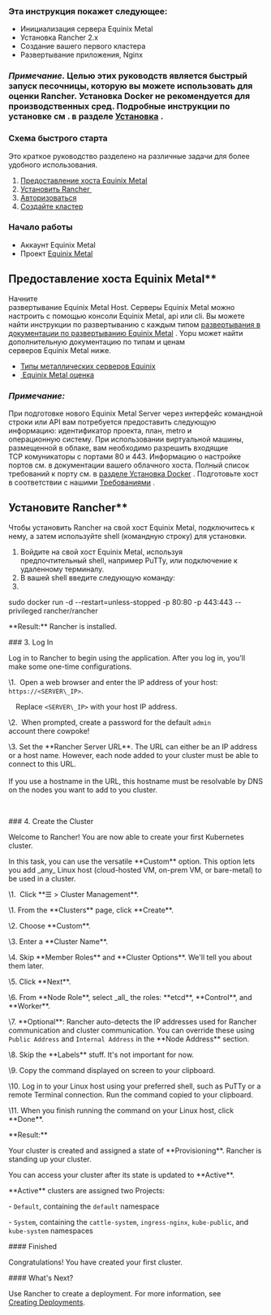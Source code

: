 ﻿


### **Эта инструкция покажет следующее:**

- Инициализация сервера Equinix Metal
- Установка Rancher 2.x
- Создание вашего первого кластера
- Развертывание приложения, Nginx

### ***Примечание.*** Целью этих руководств является быстрый запуск песочницы, которую вы можете использовать для оценки Rancher. Установка Docker не рекомендуется для производственных сред. Подробные инструкции по установке см . в разделе [Установка](https://github.com/rancher/docs/blob/master/content/rancher/v2.6/en/quick-start-guide/deployment/equinix-metal-qs/%7B%7B%3Cbaseurl%3E%7D%7D/rancher/v2.6/en/installation "https://github.com/rancher/docs/blob/master/content/rancher/v2.6/en/quick-start-guide/deployment/equinix-metal-qs/%7B%7B%3Cbaseurl%3E%7D%7D/rancher/v2.6/en/installation") .

### **Схема быстрого старта**

Это краткое руководство разделено на различные задачи для более удобного использования.

1. [Предоставление хоста Equinix Metal](https://github.com/markizz01/test/blob/main/quick-start-guide/deployment/equinix-metal-qs/Rancher%20Equinix%20Metal%20Быстрый%20старт%20%20.md#предоставление-хостаequinixmetal)
2. [Установить Rancher ](https://github.com/rancher/docs/blob/master/content/rancher/v2.6/en/quick-start-guide/deployment/equinix-metal-qs/_index.md "https://github.com/rancher/docs/blob/master/content/rancher/v2.6/en/quick-start-guide/deployment/equinix-metal-qs/_index.md#2-install-rancher")
3. [Авторизоваться](https://github.com/rancher/docs/blob/master/content/rancher/v2.6/en/quick-start-guide/deployment/equinix-metal-qs/_index.md "https://github.com/rancher/docs/blob/master/content/rancher/v2.6/en/quick-start-guide/deployment/equinix-metal-qs/_index.md#3-log-in")
4. [Создайте кластер](https://github.com/rancher/docs/blob/master/content/rancher/v2.6/en/quick-start-guide/deployment/equinix-metal-qs/_index.md "https://github.com/rancher/docs/blob/master/content/rancher/v2.6/en/quick-start-guide/deployment/equinix-metal-qs/_index.md#4-create-the-cluster")

### **Начало работы**

- Аккаунт Equinix Metal
- Проект [Equinix Metal](https://metal.equinix.com/developers/docs/accounts/projects/ "https://metal.equinix.com/developers/docs/accounts/projects/")

##  Предоставление хоста Equinix Metal**

Начните развертывание Equinix Metal Host. Серверы Equinix Metal можно настроить с помощью консоли Equinix Metal, api или cli. Вы можете найти инструкции по развертыванию с каждым типом [развертывания в документации по развертыванию Equinix Metal](https://metal.equinix.com/developers/docs/deploy/on-demand/ "https://metal.equinix.com/developers/docs/deploy/on-demand/") . Yopu может найти дополнительную документацию по типам и ценам серверов Equinix Metal ниже.

- [Типы металлических серверов Equinix](https://metal.equinix.com/developers/docs/servers/about/ "https://metal.equinix.com/developers/docs/servers/about/")
- [ Equinix Metal оценка](https://metal.equinix.com/developers/docs/servers/server-specs/ "https://metal.equinix.com/developers/docs/servers/server-specs/")



### ***Примечание:***

При подготовке нового Equinix Metal Server через интерфейс командной строки или API вам потребуется предоставить следующую информацию: идентификатор проекта, план, metro и операционную систему. При использовании виртуальной машины, размещенной в облаке, вам необходимо разрешить входящие TCP комуникаторы с портами 80 и 443. Информацию о настройке портов см. в документации вашего облачного хоста. Полный список требований к порту см. в [разделе Установка Docker](https://github.com/rancher/docs/blob/master/content/rancher/v2.6/en/quick-start-guide/deployment/equinix-metal-qs/%7B%7B%3Cbaseurl%3E%7D%7D/rancher/v2.6/en/cluster-provisioning/node-requirements "https://github.com/rancher/docs/blob/master/content/rancher/v2.6/en/quick-start-guide/deployment/equinix-metal-qs/%7B%7B%3Cbaseurl%3E%7D%7D/rancher/v2.6/en/cluster-provisioning/node-requirements") . Подготовьте хост в соответствии с нашими [Требованиями](https://github.com/rancher/docs/blob/master/content/rancher/v2.6/en/quick-start-guide/deployment/equinix-metal-qs/%7B%7B%3Cbaseurl%3E%7D%7D/rancher/v2.6/en/installation/requirements "https://github.com/rancher/docs/blob/master/content/rancher/v2.6/en/quick-start-guide/deployment/equinix-metal-qs/%7B%7B%3Cbaseurl%3E%7D%7D/rancher/v2.6/en/installation/requirements") .

## Установите Rancher**

Чтобы установить Rancher на свой хост Equinix Metal, подключитесь к нему, а затем используйте shell (командную строку) для установки.

1. Войдите на свой хост Equinix Metal, используя предпочтительный shell, например PuTTy, или подключение к удаленному терминалу.
2. В вашей shell введите следующую команду:
3. 

sudo docker run -d --restart=unless-stopped -p 80:80 -p 443:443 --privileged rancher/rancher

\*\*Result:\*\* Rancher is installed.



\### 3. Log In



Log in to Rancher to begin using the application. After you log in, you'll make some one-time configurations.



\1.  Open a web browser and enter the IP address of your host: `https://<SERVER\_IP>`.



`  `Replace `<SERVER\_IP>` with your host IP address.



\2.  When prompted, create a password for the default `admin` account there cowpoke!



\3. Set the \*\*Rancher Server URL\*\*. The URL can either be an IP address or a host name. However, each node added to your cluster must be able to connect to this URL.<br/><br/>If you use a hostname in the URL, this hostname must be resolvable by DNS on the nodes you want to add to you cluster.



<br/>



\### 4. Create the Cluster



Welcome to Rancher! You are now able to create your first Kubernetes cluster.



In this task, you can use the versatile \*\*Custom\*\* option. This option lets you add \_any\_ Linux host (cloud-hosted VM, on-prem VM, or bare-metal) to be used in a cluster.



\1.  Click \*\*☰ > Cluster Management\*\*.

\1. From the \*\*Clusters\*\* page, click \*\*Create\*\*.

\2. Choose \*\*Custom\*\*.



\3. Enter a \*\*Cluster Name\*\*.



\4. Skip \*\*Member Roles\*\* and \*\*Cluster Options\*\*. We'll tell you about them later.



\5. Click \*\*Next\*\*.



\6. From \*\*Node Role\*\*, select \_all\_ the roles: \*\*etcd\*\*, \*\*Control\*\*, and \*\*Worker\*\*.



\7. \*\*Optional\*\*: Rancher auto-detects the IP addresses used for Rancher communication and cluster communication. You can override these using `Public Address` and `Internal Address` in the \*\*Node Address\*\* section.



\8. Skip the \*\*Labels\*\* stuff. It's not important for now.



\9. Copy the command displayed on screen to your clipboard.



\10. Log in to your Linux host using your preferred shell, such as PuTTy or a remote Terminal connection. Run the command copied to your clipboard.



\11. When you finish running the command on your Linux host, click \*\*Done\*\*.



\*\*Result:\*\*



Your cluster is created and assigned a state of \*\*Provisioning\*\*. Rancher is standing up your cluster.



You can access your cluster after its state is updated to \*\*Active\*\*.



\*\*Active\*\* clusters are assigned two Projects:



\- `Default`, containing the `default` namespace

\- `System`, containing the `cattle-system`, `ingress-nginx`, `kube-public`, and `kube-system` namespaces



\#### Finished



Congratulations! You have created your first cluster.



\#### What's Next?



Use Rancher to create a deployment. For more information, see [Creating Deployments]({{<baseurl>}}/rancher/v2.6/en/quick-start-guide/workload).

